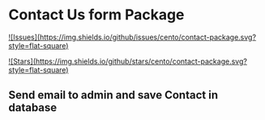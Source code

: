 # Contact Us form Package

[![Issues](https://img.shields.io/github/issues/cento/contact-package.svg?
style=flat-square)](https://github.com/iliaquatali/contact-package/issues)

[![Stars](https://img.shields.io/github/stars/cento/contact-package.svg?
style=flat-square)](https://github.com/iliaquatali/contact-package/stargazers)


## Send email to admin and save Contact in database

